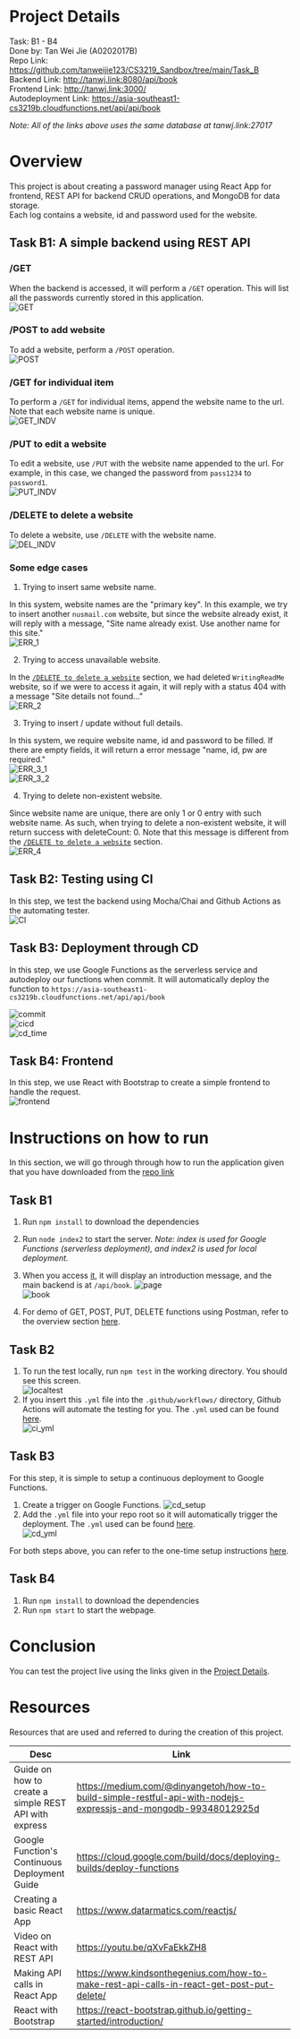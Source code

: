 # Project Details
Task: B1 - B4  
Done by: Tan Wei Jie (A0202017B)  
Repo Link: https://github.com/tanweijie123/CS3219_Sandbox/tree/main/Task_B  
Backend Link: http://tanwj.link:8080/api/book  
Frontend Link: http://tanwj.link:3000/  
Autodeployment Link: https://asia-southeast1-cs3219b.cloudfunctions.net/api/api/book  

*Note: All of the links above uses the same database at tanwj.link:27017*  

# Overview 
This project is about creating a password manager using React App for frontend, REST API for backend CRUD operations, and MongoDB for data storage.  
Each log contains a website, id and password used for the website. 

## Task B1: A simple backend using REST API

### /GET
When the backend is accessed, it will perform a `/GET` operation. This will list all the passwords currently stored in this application.  
![GET](docs/1_1_get.png)

### /POST to add website
To add a website, perform a `/POST` operation.  
![POST](docs/1_1_post.png)

### /GET for individual item
To perform a `/GET` for individual items, append the website name to the url. Note that each website name is unique.  
![GET_INDV](docs/1_1_getIndv.png)

### /PUT to edit a website
To edit a website, use `/PUT` with the website name appended to the url. For example, in this case, we changed the password from `pass1234` to `password1`.  
![PUT_INDV](docs/1_1_put.png)

### /DELETE to delete a website
To delete a website, use `/DELETE` with the website name.  
![DEL_INDV](docs/1_1_del.png)

### Some edge cases 
1. Trying to insert same website name.  
  
In this system, website names are the "primary key". In this example, we try to insert another `nusmail.com` website, but since the website already exist, it will reply with a message, "Site name already exist. Use another name for this site."  
![ERR_1](docs/1_1_error1.png)

2. Trying to access unavailable website.  
  
In the [`/DELETE to delete a website`](#delete-to-delete-a-website) section, we had deleted `WritingReadMe` website, so if we were to access it again, it will reply with a status 404 with a message "Site details not found..."  
![ERR_2](docs/1_1_error2.png)  

3. Trying to insert / update without full details. 
  
In this system, we require website name, id and password to be filled. If there are empty fields, it will return a error message "name, id, pw are required."  
![ERR_3_1](docs/1_1_error3_1.png)  
![ERR_3_2](docs/1_1_error3_2.png)  

4. Trying to delete non-existent website.  
  
Since website name are unique, there are only 1 or 0 entry with such website name. As such, when trying to delete a non-existent website, it will return success with deleteCount: 0. Note that this message is different from the [`/DELETE to delete a website`](#delete-to-delete-a-website) section.  
![ERR_4](docs/1_1_error4.png)  

## Task B2: Testing using CI
In this step, we test the backend using Mocha/Chai and Github Actions as the automating tester.  
![CI](docs/2_1_ci.png)  

## Task B3: Deployment through CD
In this step, we use Google Functions as the serverless service and autodeploy our functions when commit. It will automatically deploy the function to `https://asia-southeast1-cs3219b.cloudfunctions.net/api/api/book`  

![commit](docs/3_commit.png)  
![cicd](docs/3_cicd.png)  
![cd_time](docs/3_cd_time.png)  

## Task B4: Frontend
In this step, we use React with Bootstrap to create a simple frontend to handle the request.  
![frontend](docs/4_frontend.png)  

# Instructions on how to run 
In this section, we will go through through how to run the application given that you have downloaded from the [repo link](https://github.com/tanweijie123/CS3219_Sandbox/tree/main/Task_B)  

## Task B1
1. Run `npm install` to download the dependencies
1. Run `node index2` to start the server. *Note: index is used for Google Functions (serverless deployment), and index2 is used for local deployment.*
1. When you access [it](http://tanwj.link:8080), it will display an introduction message, and the main backend is at `/api/book`. 
![page](docs/1_2_site.png)  
![book](docs/1_2_book.png)  

1. For demo of GET, POST, PUT, DELETE functions using Postman, refer to the overview section [here](#task-b1-a-simple-backend-using-rest-api).   

## Task B2
1. To run the test locally, run `npm test` in the working directory. You should see this screen.  
![localtest](docs/2_2_local.png)  
1. If you insert this `.yml` file into the `.github/workflows/` directory, Github Actions will automate the testing for you. The `.yml` used can be found [here](https://github.com/tanweijie123/CS3219_Sandbox/blob/main/.github/workflows/b_testing.yml).  
![ci_yml](docs/2_2_yml.png)  

## Task B3 
For this step, it is simple to setup a continuous deployment to Google Functions. 
1. Create a trigger on Google Functions. 
![cd_setup](docs/3_2_cdsetup.png)  
1. Add the `.yml` file into your repo root so it will automatically trigger the deployment. The `.yml` used can be found [here](https://github.com/tanweijie123/CS3219_Sandbox/blob/main/cloudbuild.yml).  
![cd_yml](docs/3_2_cdyml.png)  

For both steps above, you can refer to the one-time setup instructions [here](https://cloud.google.com/build/docs/deploying-builds/deploy-functions#continuous_deployment).  
  
## Task B4
1. Run `npm install` to download the dependencies
1. Run `npm start` to start the webpage. 

# Conclusion
You can test the project live using the links given in the [Project Details](#project-details).  

# Resources
Resources that are used and referred to during the creation of this project. 

|Desc|Link|
|---|---|
|Guide on how to create a simple REST API with express|https://medium.com/@dinyangetoh/how-to-build-simple-restful-api-with-nodejs-expressjs-and-mongodb-99348012925d|
|Google Function's Continuous Deployment Guide|https://cloud.google.com/build/docs/deploying-builds/deploy-functions|
|Creating a basic React App|https://www.datarmatics.com/reactjs/|
|Video on React with REST API|https://youtu.be/qXvFaEkkZH8|
|Making API calls in React App|https://www.kindsonthegenius.com/how-to-make-rest-api-calls-in-react-get-post-put-delete/|
|React with Bootstrap|https://react-bootstrap.github.io/getting-started/introduction/|
